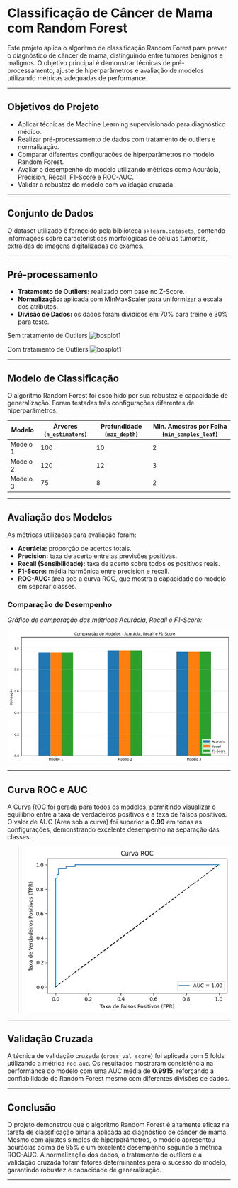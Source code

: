 # Classificação de Câncer de Mama com Random Forest

Este projeto aplica o algoritmo de classificação Random Forest para prever o diagnóstico de câncer de mama, distinguindo entre tumores benignos e malignos. O objetivo principal é demonstrar técnicas de pré-processamento, ajuste de hiperparâmetros e avaliação de modelos utilizando métricas adequadas de performance.

---

## Objetivos do Projeto

- Aplicar técnicas de Machine Learning supervisionado para diagnóstico médico.
- Realizar pré-processamento de dados com tratamento de outliers e normalização.
- Comparar diferentes configurações de hiperparâmetros no modelo Random Forest.
- Avaliar o desempenho do modelo utilizando métricas como Acurácia, Precision, Recall, F1-Score e ROC-AUC.
- Validar a robustez do modelo com validação cruzada.

---

## Conjunto de Dados

O dataset utilizado é fornecido pela biblioteca `sklearn.datasets`, contendo informações sobre características morfológicas de células tumorais, extraídas de imagens digitalizadas de exames.

---

## Pré-processamento

- **Tratamento de Outliers:** realizado com base no Z-Score.
- **Normalização:** aplicada com MinMaxScaler para uniformizar a escala dos atributos.
- **Divisão de Dados:** os dados foram divididos em 70% para treino e 30% para teste.

Sem tratamento de Outliers
![bosplot1](bosplot1.png)

Com tratamento de Outliers
![bosplot1](bosplot2.png)

---

## Modelo de Classificação

O algoritmo Random Forest foi escolhido por sua robustez e capacidade de generalização. Foram testadas três configurações diferentes de hiperparâmetros:

| Modelo | Árvores (`n_estimators`) | Profundidade (`max_depth`) | Min. Amostras por Folha (`min_samples_leaf`) |
|--------|---------------------------|-----------------------------|----------------------------------------------|
| Modelo 1 | 100 | 10 | 2 |
| Modelo 2 | 120 | 12 | 3 |
| Modelo 3 | 75  | 8  | 2 |

---

## Avaliação dos Modelos

As métricas utilizadas para avaliação foram:

- **Acurácia:** proporção de acertos totais.
- **Precision:** taxa de acerto entre as previsões positivas.
- **Recall (Sensibilidade):** taxa de acerto sobre todos os positivos reais.
- **F1-Score:** média harmônica entre precision e recall.
- **ROC-AUC:** área sob a curva ROC, que mostra a capacidade do modelo em separar classes.

### Comparação de Desempenho

*Gráfico de comparação das métricas Acurácia, Recall e F1-Score:*

![resultados](resultados.png)

---

## Curva ROC e AUC

A Curva ROC foi gerada para todos os modelos, permitindo visualizar o equilíbrio entre a taxa de verdadeiros positivos e a taxa de falsos positivos. O valor de AUC (Área sob a curva) foi superior a **0.99** em todas as configurações, demonstrando excelente desempenho na separação das classes.

> ![Curva ROC aqui](roc.png)

---

## Validação Cruzada

A técnica de validação cruzada (`cross_val_score`) foi aplicada com 5 folds utilizando a métrica `roc_auc`. Os resultados mostraram consistência na performance do modelo com uma AUC média de **0.9915**, reforçando a confiabilidade do Random Forest mesmo com diferentes divisões de dados.

---

## Conclusão

O projeto demonstrou que o algoritmo Random Forest é altamente eficaz na tarefa de classificação binária aplicada ao diagnóstico de câncer de mama. Mesmo com ajustes simples de hiperparâmetros, o modelo apresentou acurácias acima de 95% e um excelente desempenho segundo a métrica ROC-AUC. A normalização dos dados, o tratamento de outliers e a validação cruzada foram fatores determinantes para o sucesso do modelo, garantindo robustez e capacidade de generalização.

---
